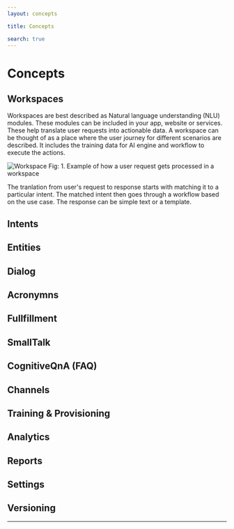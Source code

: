 ```yaml
---
layout: concepts

title: Concepts

search: true
---
```


# Concepts

## Workspaces

Workspaces are best described as Natural language understanding (NLU) modules. These modules can be included in your app, website or services. These help translate user requests into actionable data. A workspace can be thought of as a place where the user journey for different scenarios are described. It includes the training data for AI engine and workflow to execute the actions.

![Workspace](images/workspace-details.png)
Fig: 1. Example of how a user request gets processed in a workspace

The tranlation from user's request to response starts with matching it to a particular intent. The matched intent then goes through a workflow based on the use case. The response can be simple text or a template. 

## Intents

## Entities
## Dialog
## Acronymns
## Fullfillment
## SmallTalk
## CognitiveQnA (FAQ)
## Channels
## Training & Provisioning
## Analytics
## Reports
## Settings
## Versioning


---
